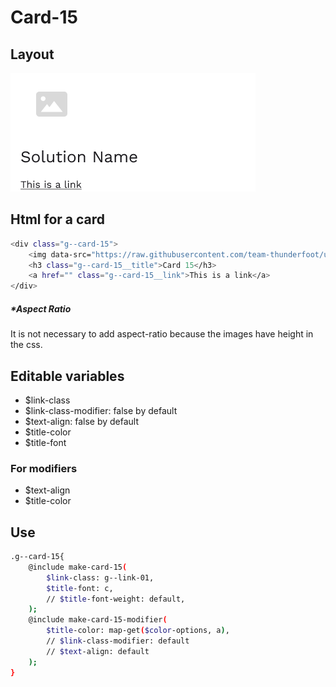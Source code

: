 # Card-15

## Layout

![alt text][card-15]

[card-15]: /src/img/global-components/card/card-15.png

## Html for a card

```sh
<div class="g--card-15">
    <img data-src="https://raw.githubusercontent.com/team-thunderfoot/ui/main/src/img/global-components/card/card-img-placeholder.png" src="/src/img/global-components/placeholder.jpg" alt="alt text" class="g--card-15__media g--lazy-01">
    <h3 class="g--card-15__title">Card 15</h3>
    <a href="" class="g--card-15__link">This is a link</a>
</div>
```

##### \*Aspect Ratio

It is not necessary to add aspect-ratio because the images have height in the css.

## Editable variables

- $link-class
- $link-class-modifier: false by default
- $text-align: false by default
- $title-color
- $title-font

### For modifiers

- $text-align
- $title-color

## Use

```sh
.g--card-15{
    @include make-card-15(
        $link-class: g--link-01,
        $title-font: c,
        // $title-font-weight: default,
    );
    @include make-card-15-modifier(
        $title-color: map-get($color-options, a),
        // $link-class-modifier: default
        // $text-align: default
    );
}
```
